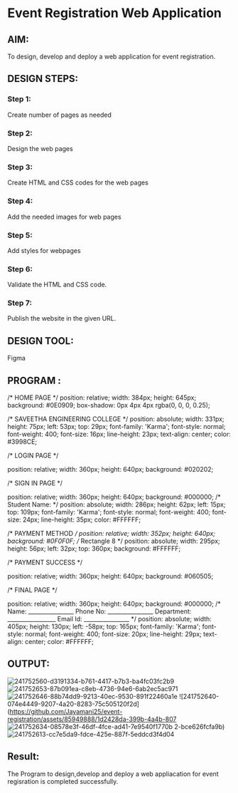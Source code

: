 # Event Registration Web Application

## AIM:
To design, develop and deploy a web application for event registration.

## DESIGN STEPS:

### Step 1:
Create number of pages as needed

### Step 2:
Design the web pages

### Step 3:
Create HTML and CSS codes for the web pages

### Step 4:
Add the needed images for web pages

### Step 5:
Add styles for webpages
### Step 6:
Validate the HTML and CSS code.
### Step 7:
Publish the website in the given URL.

## DESIGN TOOL:
Figma
## PROGRAM :
/* HOME PAGE */
position: relative;
width: 384px;
height: 645px;
background: #0E0909;
box-shadow: 0px 4px 4px rgba(0, 0, 0, 0.25);

/* SAVEETHA ENGINEERING COLLEGE */
position: absolute;
width: 331px;
height: 75px;
left: 53px;
top: 29px;
font-family: 'Karma';
font-style: normal;
font-weight: 400;
font-size: 16px;
line-height: 23px;
text-align: center;
color: #3998CE;



/* LOGIN PAGE */


position: relative;
width: 360px;
height: 640px;
background: #020202;


/* SIGN IN PAGE */


position: relative;
width: 360px;
height: 640px;
background: #000000;
/* Student Name: */
position: absolute;
width: 286px;
height: 62px;
left: 15px;
top: 109px;
font-family: 'Karma';
font-style: normal;
font-weight: 400;
font-size: 24px;
line-height: 35px;
color: #FFFFFF;



/* PAYMENT METHOD */
position: relative;
width: 352px;
height: 640px;
background: #0F0F0F;
/* Rectangle 8 */
position: absolute;
width: 295px;
height: 56px;
left: 32px;
top: 360px;
background: #FFFFFF;


/* PAYMENT SUCCESS */

position: relative;
width: 360px;
height: 640px;
background: #060505;


/* FINAL PAGE */

position: relative;
width: 360px;
height: 640px;
background: #000000;
/* Name: ________________ Phone No: ________________ Department: _________________ Email Id: ________________ */
position: absolute;
width: 405px;
height: 130px;
left: -58px;
top: 165px;
font-family: 'Karma';
font-style: normal;
font-weight: 400;
font-size: 20px;
line-height: 29px;
text-align: center;
color: #FFFFFF;
## OUTPUT:
![241752560-d3191334-b761-4417-b7b3-ba4fc03fc2b9](https://github.com/Jayamani25/event-registration/assets/85949888/6c9bdfcc-647e-4de0-ba8c-26c46a2fde51)
![241752653-87b091ea-c8eb-4736-94e6-6ab2ec5ac971](https://github.com/Jayamani25/event-registration/assets/85949888/c66b4d58-5ae3-4fb0-af6e-803c147f2ba1)
![241752646-88b74dd9-9213-40ec-9530-891f22460a1e](https://github.com/Jayamani25/event-registration/assets/85949888/39db212d-d933-4725-b140-d9820972ab0e)
![241752640-074e4449-9207-4a20-8283-75c505120f2d](https://github.com/Jayamani25/event-registration/assets/85949888/1d2428da-399b-4a4b-807
![241752634-08578e3f-46df-4fce-ad41-7e9540f1770b](https://github.com/Jayamani25/event-registration/assets/85949888/2299cd23-dd3b-4bab-a72f-b7e038fe5d36)
2-bce626fcfa9b)
![241752613-cc7e5da9-fdce-425e-887f-5eddcd3f4d04](https://github.com/Jayamani25/event-registration/assets/85949888/2dc39d5c-314c-4186-9466-98e27d3ef231)


## Result:
The Program to design,develop and deploy a web appliacation for event regisration is completed successfully.
